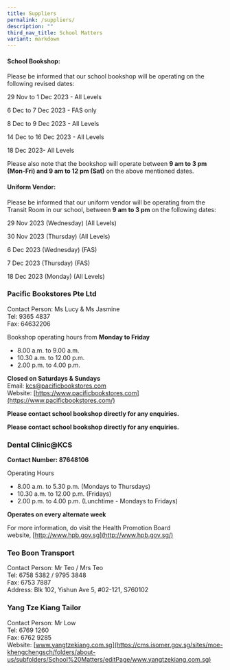 ```yaml
---
title: Suppliers
permalink: /suppliers/
description: ""
third_nav_title: School Matters
variant: markdown
---
```

#### School Bookshop:

Please be informed that our school bookshop will be operating on the following revised dates:

29 Nov to 1 Dec 2023 - All Levels

6 Dec to 7 Dec 2023 - FAS only

8 Dec to 9 Dec 2023 - All Levels

14 Dec to 16 Dec 2023 - All Levels

18 Dec 2023- All Levels

Please also note that the bookshop will operate between **9 am to 3 pm (Mon-Fri) and 9 am to 12 pm (Sat)** on the above mentioned dates.

#### Uniform Vendor:

Please be informed that our uniform vendor will be operating from the Transit Room in our school, between **9 am to 3 pm** on the following dates:

29 Nov 2023 (Wednesday) (All Levels)

30 Nov 2023 (Thursday) (All Levels)

6 Dec 2023 (Wednesday) (FAS)

7 Dec 2023 (Thursday) (FAS)

18 Dec 2023 (Monday) (All Levels)


### Pacific Bookstores Pte Ltd

Contact Person: Ms Lucy & Ms Jasmine  
Tel: 9365 4837  
Fax: 64632206  

Bookshop operating hours from **Monday to Friday**  

*   8.00 a.m. to 9.00 a.m.
*   10.30 a.m. to 12.00 p.m.
*   2.00 p.m. to 4.00 p.m.

**Closed on Saturdays & Sundays**  
Email: [kcs@pacificbookstores.com](mailto:%20popschs@popularworld.com)  
Website: [https://www.pacificbookstores.com](https://www.pacificbookstores.com/)

**Please contact school bookshop directly for any enquiries.**
	
**Please contact school bookshop directly for any enquiries.**

### Dental Clinic@KCS

**Contact Number: 87648106**  
  
Operating Hours  

*   8.00 a.m. to 5.30 p.m. (Mondays to Thursdays)
*   10.30 a.m. to 12.00 p.m. (Fridays)
*   2.00 p.m. to 4.00 p.m. (Lunchtime - Mondays to Fridays)

**Operates on every alternate week**

For more information, do visit the Health Promotion Board website, [http://www.hpb.gov.sg](http://www.hpb.gov.sg/)  

### Teo Boon Transport

Contact Person: Mr Teo / Mrs Teo  
Tel: 6758 5382 / 9795 3848  
Fax: 6753 7887  
Address: Blk 102, Yishun Ave 5, #02-121, S760102  
  

### Yang Tze Kiang Tailor

Contact Person: Mr Low  
Tel: 6769 1260  
Fax: 6762 9285  
Website: [www.yangtzekiang.com.sg](https://cms.isomer.gov.sg/sites/moe-khengchengsch/folders/about-us/subfolders/School%20Matters/editPage/www.yangtzekiang.com.sg)